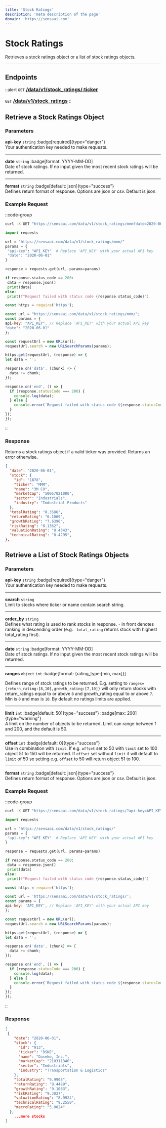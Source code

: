 ```yaml
---
title: 'Stock Ratings'
description: 'meta description of the page'
domain: 'https://sensaai.com'
---
```


# Stock Ratings

Retrieves a stock ratings object or a list of stock ratings objects.

---

## Endpoints

::alert
`GET` [<span style="font-size:1.15em;">**/data/v1/stock_ratings/:ticker**</span>](#retrieve-a-stock-ratings-object)  
<br>
`GET` [<span style="font-size:1.15em;">**/data/v1/stock_ratings**</span>](#retrieve-a-list-of-stock-ratings-objects)
::

## Retrieve a Stock Ratings Object

### Parameters

**api-key** `string` :badge[required]{type="danger"}<br style="margin: 0.4em;">
Your authentication key needed to make requests.

---

**date** `string` :badge[format: YYYY-MM-DD]<br style="margin: 0.4em;">
Date of stock ratings. If no input given the most recent stock ratings will be returned.

---

**format** `string` :badge[default: json]{type="success"} <br style="margin: 0.4em;">
Defines return format of response. Options are json or csv. Default is json.

### Example Request

::code-group

  ```bash [cURL]
  curl -X GET "https://sensaai.com/data/v1/stock_ratings/mmm?date=2020-06-01&api-key=API_KEY"
  ```

   ```py [Python]
 import requests

url = "https://sensaai.com/data/v1/stock_ratings/mmm/"
params = {
    "api-key": "API_KEY"  # Replace 'API_KEY' with your actual API key
    "date": "2020-06-01"
}

response = requests.get(url, params=params)

if response.status_code == 200:
    data = response.json()
    print(data)
else:
    print(f"Request failed with status code {response.status_code}")
  ```
 
  ```js [JavaScript]
  const https = require('https');

const url = "https://sensaai.com/data/v1/stock_ratings/mmm/";
const params = {
  api-key: "API_KEY", // Replace 'API_KEY' with your actual API key
  "date": "2020-06-01"
};

const requestUrl = new URL(url);
requestUrl.search = new URLSearchParams(params);

https.get(requestUrl, (response) => {
  let data = '';

  response.on('data', (chunk) => {
    data += chunk;
  });

  response.on('end', () => {
    if (response.statusCode === 200) {
      console.log(data);
    } else {
      console.error(`Request failed with status code ${response.statusCode}`);
    }
  });
});
  ```
::

### Response

Returns a stock ratings object if a valid ticker was provided. Returns an error otherwise.

```json
{
  "date": "2020-06-01",
  "stock": {
    "id": "1878",
    "ticker": "MMM",
    "name": "3M CO",
    "marketCap": "50067021000",
    "sector": "Industrials",
    "industry": "Industrial Products"
  },
  "totalRating": "8.3586",
  "returnRating": "6.1069",
  "growthRating": "7.6396",
  "riskRating": "8.1362",
  "valuationRating": "8.4343",
  "technicalRating": "8.4295",
},
```

## Retrieve a List of Stock Ratings Objects

### Parameters

**api-key** `string` :badge[required]{type="danger"}<br style="margin: 0.4em;">
Your authentication key needed to make requests.

---

**search** `string`<br style="margin: 0.4em;">
Limit to stocks where ticker or name contain search string.

---

**order_by** `string`<br style="margin: 0.4em;"> 
Defines what rating is used to rank stocks in response. `-` in front denotes ranking in descending order (e.g. `-total_rating` returns stock with highest total_rating first).

---

**date** `string` :badge[format: YYYY-MM-DD]<br style="margin: 0.4em;">
Date of stock ratings. If no input given the most recent stock ratings will be returned.

---

**ranges** `object` `int` :badge[format: {rating_type:\[min, max\]}]<br style="margin: 0.4em;">

Defines range of stock ratings to be returned. E.g. setting to `ranges={return_rating:[8,10],growth_rating:[7,10]}` will only return stocks with return_ratings equal to or above `8` and growth_rating equal to or above `7`. Min is `0` and max is `10`. By default no ratings limits are applied.

---

**limit** `int` :badge[default: 50]{type="success"} :badge[max: 200]{type="warning"}<br style="margin: 0.4em;">
A limit on the number of objects to be returned. Limit can range between 1 and 200, and the default is 50. 

---

**offset** `int` :badge[default: 0]{type="success"} <br style="margin: 0.4em;">
Use in combination with `limit`. If e.g. `offset` set to 50 with `limit` set to 100 object 51 to 150 will be returned. If `offset` set without `limit` it will default to `limit` of 50 so setting e.g. `offset` to 50 will return object 51 to 100.

---

**format** `string` :badge[default: json]{type="success"} <br style="margin: 0.4em;">
Defines return format of response. Options are json or csv. Default is json.

### Example Request

::code-group

  ```bash [cURL]
  curl -X GET "https://sensaai.com/data/v1/stock_ratings/?api-key=API_KEY"
  ```

   ```py [Python]
 import requests

url = "https://sensaai.com/data/v1/stock_ratings/"
params = {
    "api-key": "API_KEY"  # Replace 'API_KEY' with your actual API key
}

response = requests.get(url, params=params)

if response.status_code == 200:
    data = response.json()
    print(data)
else:
    print(f"Request failed with status code {response.status_code}")
  ```
 
  ```js [JavaScript]
  const https = require('https');

const url = 'https://sensaai.com/data/v1/stock_ratings/';
const params = {
  api-key: 'API_KEY', // Replace 'API_KEY' with your actual API key
};

const requestUrl = new URL(url);
requestUrl.search = new URLSearchParams(params);

https.get(requestUrl, (response) => {
  let data = '';

  response.on('data', (chunk) => {
    data += chunk;
  });

  response.on('end', () => {
    if (response.statusCode === 200) {
      console.log(data);
    } else {
      console.error(`Request failed with status code ${response.statusCode}`);
    }
  });
});
  ```
::

### Response

```json
[
 {
    "date": "2020-06-01",
    "stock": {
      "id": "913",
      "ticker": "DSKE",
      "name": "Daseke, Inc.",
      "marketCap": "210311340",
      "sector": "Industrials",
      "industry": "Transportation & Logistics"
    },
    "totalRating": "9.9905",
    "returnRating": "9.4489",
    "growthRating": "9.1083",
    "riskRating": "9.3827",
    "valuationRating": "8.9924",
    "technicalRating": "9.2550",
    "macroRating": "5.0024"
  },
    ...more stocks
]
```

